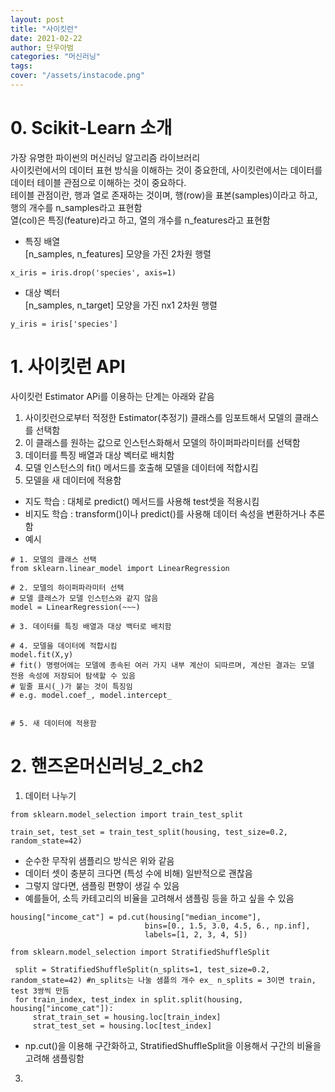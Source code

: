 ```yaml
---
layout: post
title: "사이킷런"
date: 2021-02-22
author: 단우아범
categories: "머신러닝"
tags:	
cover: "/assets/instacode.png"
---
```


# 0. Scikit-Learn 소개 
가장 유명한 파이썬의 머신러닝 알고리즘 라이브러리  
사이킷런에서의 데이터 표현 방식을 이해하는 것이 중요한데, 사이킷런에서는 데이터를 데이터 테이블 관점으로 이해하는 것이 중요하다.  
테이블 관점이란, 행과 열로 존재하는 것이며, 행(row)을 표본(samples)이라고 하고, 행의 개수를 n_samples라고 표현함  
열(col)은 특징(feature)라고 하고, 열의 개수를 n_features라고 표현함  

- 특징 배열  
[n_samples, n_features] 모양을 가진 2차원 행렬  
```
x_iris = iris.drop('species', axis=1)
```

- 대상 벡터  
[n_samples, n_target] 모양을 가진 nx1 2차원 행렬
```
y_iris = iris['species']
```



# 1. 사이킷런 API  
사이킷런 Estimator APi를 이용하는 단계는 아래와 같음  
1. 사이킷런으로부터 적정한 Estimator(추정기) 클래스를 임포트해서 모델의 클래스를 선택함  
2. 이 클래스를 원하는 값으로 인스턴스화해서 모델의 하이퍼파라미터를 선택함  
3. 데이터를 특징 배열과 대상 벡터로 배치함  
4. 모델 인스턴스의 fit() 메서드를 호출해 모델을 데이터에 적합시킴  
5. 모델을 새 데이터에 적용함  
  - 지도 학습 : 대체로 predict() 메서드를 사용해 test셋을 적용시킴  
  - 비지도 학습 : transform()이나 predict()를 사용해 데이터 속성을 변환하거나 추론함  
  - 예시  
```
# 1. 모델의 클래스 선택
from sklearn.linear_model import LinearRegression

# 2. 모델의 하이퍼파라미터 선택
# 모델 클래스가 모델 인스턴스와 같지 않음  
model = LinearRegression(~~~)

# 3. 데이터를 특징 배열과 대상 백터로 배치함  

# 4. 모델을 데이터에 적합시킴  
model.fit(X,y)  
# fit() 명령어에는 모델에 종속된 여러 가지 내부 계산이 되따르며, 계산된 결과는 모델 전용 속성에 저장되어 탐색할 수 있음  
# 밑줄 표시(_)가 붙는 것이 특징임  
# e.g. model.coef_, model.intercept_


# 5. 새 데이터에 적용함

```




# 2. 핸즈온머신러닝_2_ch2  
1. 데이터 나누기  
  ```
  from sklearn.model_selection import train_test_split

  train_set, test_set = train_test_split(housing, test_size=0.2, random_state=42)
  ```
 - 순수한 무작위 샘플리으 방식은 위와 같음  
 - 데이터 셋이 충분히 크다면 (특성 수에 비해) 일반적으로 괜찮음  
 - 그렇지 않다면, 샘플링 편향이 생길 수 있음  
 - 예를들어, 소득 카테고리의 비율을 고려해서 샘플링 등을 하고 싶을 수 있음  
 
 ```
 housing["income_cat"] = pd.cut(housing["median_income"],
                               bins=[0., 1.5, 3.0, 4.5, 6., np.inf],
                               labels=[1, 2, 3, 4, 5])
 
 from sklearn.model_selection import StratifiedShuffleSplit

  split = StratifiedShuffleSplit(n_splits=1, test_size=0.2, random_state=42) #n_splits는 나눌 샘플의 개수 ex_ n_splits = 3이면 train, test 3쌍씩 만듬  
  for train_index, test_index in split.split(housing, housing["income_cat"]):
      strat_train_set = housing.loc[train_index]
      strat_test_set = housing.loc[test_index]
 
 ```
 - np.cut()을 이용해 구간화하고, StratifiedShuffleSplit을 이용해서 구간의 비율을 고려해 샘플링함  


3. 












